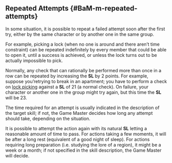 ## Repeated Attempts {#BaM-m-repeated-attempts}

In some situation, it is possible to repeat a failed attempt soon after the
first try, either by the same character or by another one in the same group.
 
For example, picking a lock (when no one is around and there aren’t
time constraint) can be repeated indefinitely by every member that could be 
able to open it, until a success is achieved, or unless the lock turns out
to be actually impossible to pick.

Normally, any check that can rationally be performed more than once in a row can
be repeated by increasing the **SL** by 2 points. For example, suppose you’retrying 
to break in an apartment; you have to perform a check on [lock picking](#BaM-s-lock-picking)
against a **SL** of 21 (a normal check). On failure, your character or another one in the group
might try again, but this time the **SL** will be 23.

The time required for an attempt is usually indicated in the description of the target
skill; if not, the Game Master decides how long any attempt should take, depending on 
the situation.

It is possible to attempt the action again with its natural **SL** letting a reasonable
amount of time to pass. For actions taking a few moments, it will be after a long rest
(equivalent of a good night of sleep). For actions requiring long preparation (i.e. 
studying the lore of a region), it might be a week or a month; if not specified in the
skill description, the Game Master will decide.

